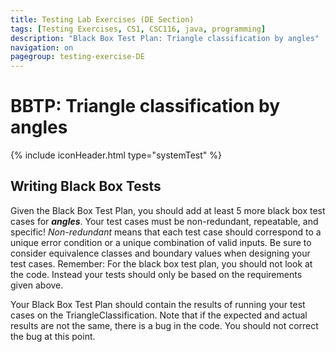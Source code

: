 ```yaml
---
title: Testing Lab Exercises (DE Section)
tags: [Testing Exercises, CS1, CSC116, java, programming]
description: "Black Box Test Plan: Triangle classification by angles"
navigation: on
pagegroup: testing-exercise-DE
---
```


# BBTP: Triangle classification by angles
{% include iconHeader.html type="systemTest" %}

## Writing Black Box Tests

Given the Black Box Test Plan, you should add at least 5 more black box test cases for ***angles***. Your test cases must be non-redundant, repeatable, and specific! *Non-redundant* means that each test case should correspond to a unique error condition or a unique combination of valid inputs. Be sure to consider equivalence classes and boundary values when designing your test cases. Remember: For the black box test plan, you should not look at the code. Instead your tests should only be based on the requirements given above.

Your Black Box Test Plan should contain the results of running your test cases on the TriangleClassification. Note that if the expected and actual results are not the same, there is a bug in the code. You should not correct the bug at this point.



